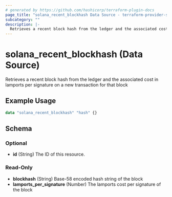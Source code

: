 ```yaml
---
# generated by https://github.com/hashicorp/terraform-plugin-docs
page_title: "solana_recent_blockhash Data Source - terraform-provider-solana"
subcategory: ""
description: |-
  Retrieves a recent block hash from the ledger and the associated cost in lamports per signature on a new transaction for that block
---
```


# solana_recent_blockhash (Data Source)

Retrieves a recent block hash from the ledger and the associated cost in lamports per signature on a new transaction for that block

## Example Usage

```terraform
data "solana_recent_blockhash" "hash" {}
```

<!-- schema generated by tfplugindocs -->
## Schema

### Optional

- **id** (String) The ID of this resource.

### Read-Only

- **blockhash** (String) Base-58 encoded hash string of the block
- **lamports_per_signature** (Number) The lamports cost per signature of the block


